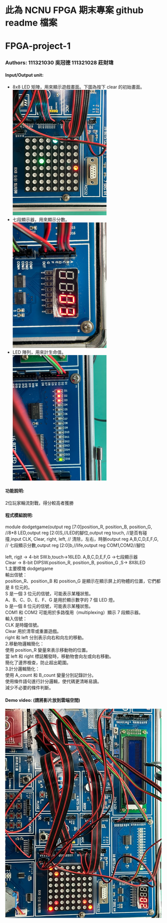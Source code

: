 # 此為 NCNU FPGA 期末專案 github readme 檔案

# FPGA-project-1
### Authors: 111321030 吳冠德 111321028 莊財瑋

#### Input/Output unit:<br>
* 8x8 LED 矩陣，用來顯示遊戲畫面。下圖為按下 clear 的初始畫面。<br>
<img src="https://github.com/Kliver0910/logic/blob/main/%E5%B0%88%E9%A1%8C%E5%9C%96%E7%89%87/S__10985508.jpg?raw=true" width="300"/><br>
* 七段顯示器，用來顯示分數。<br>
<img src="https://github.com/Kliver0910/logic/blob/main/%E5%B0%88%E9%A1%8C%E5%9C%96%E7%89%87/S__10985511.jpg?raw=true" width="300"/><br>
* LED 陣列，用來計生命值。<br>
<img src="https://github.com/Kliver0910/logic/blob/main/%E5%B0%88%E9%A1%8C%E5%9C%96%E7%89%87/S__10985512.jpg?raw=true" width="300"/><br>

#### 功能說明:<br>
2位玩家輪流對戰，得分較高者獲勝<br>

#### 程式模組說明:<br>
module dodgetgame(output reg [7:0]position_R, position_B, position_G, //8*8 LED,output reg [2:0]S,//LED的腳位,output reg touch, //是否有碰撞,input CLK, Clear, right, left, // 清除，左右，時脈output reg A,B,C,D,E,F,G, // 七段顯示分數,output reg [2:0]b,//life,output reg COM1,COM2//腳位 <br><br>
 left, rigjt -> 4-bit SW.b,touch->16LED. A,B,C,D,E,F,G ->七段顯示器<br>
 Clear ->  8-bit DIPSW.position_R, position_B, position_G ,S-> 8X8LED<br>
1.主要模塊 dodgetgame <br>
 輸出信號：<br>
  position_R、position_B 和 position_G 是顯示在顯示屏上的物體的位置，它們都是 8 位元的。<br>
  S 是一個 3 位元的信號，可能表示某種狀態。<br>
  A、B、C、D、E、F、G 是用於顯示數字的 7 個 LED 燈。<br>
  b 是一個 8 位元的信號，可能表示某種狀態。<br>
  COM1 和 COM2 可能用於多路復用（multiplexing）顯示 7 段顯示器。<br>
 輸入信號：<br>
  CLK 是時鐘信號。<br>
  Clear 用於清零或重置遊戲。<br>
  right 和 left 分別表示向右和向左的移動。<br>
2.移動物邏輯簡化：<br>
  使用 position_R 變量來表示移動物的位置。<br>
  當 left 和 right 標誌觸發時，移動物會向左或向右移動。<br>
  簡化了邊界檢查，防止超出範圍。<br>
3.計分邏輯簡化：<br>
  使用 A_count 和 B_count 變量分別記錄計分。<br>
  使用條件語句進行計分邏輯，使代碼更清晰易讀。<br>
  減少不必要的條件判斷。<br>
#### Demo video: (請將影片放到雲端空間)

<a href="https://drive.google.com/drive/u/1/my-drive" title="Demo Video"><img src="https://github.com/Kliver0910/logic/blob/main/%E5%B0%88%E9%A1%8C%E5%9C%96%E7%89%87/S__10985510.jpg?raw=true" alt="Demo Video" width="500"/></a>
